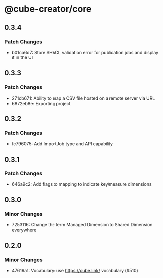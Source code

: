 # @cube-creator/core

## 0.3.4

### Patch Changes

- b01ca6d7: Store SHACL validation error for publication jobs and display it in the UI

## 0.3.3

### Patch Changes

- 271cb671: Ability to map a CSV file hosted on a remote server via URL
- 6872eb8e: Exporting project

## 0.3.2

### Patch Changes

- fc796075: Add ImportJob type and API capability

## 0.3.1

### Patch Changes

- 646a9c2: Add flags to mapping to indicate key/measure dimensions

## 0.3.0

### Minor Changes

- 7253116: Change the term Managed Dimension to Shared Dimension everywhere

## 0.2.0

### Minor Changes

- 47619a1: Vocabulary: use https://cube.link/ vocabulary (#510)
